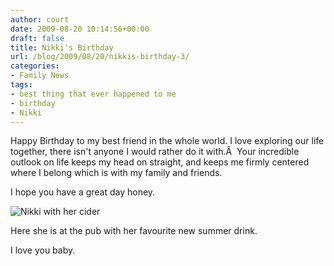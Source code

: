 ```yaml
---
author: court
date: 2009-08-20 10:14:56+00:00
draft: false
title: Nikki's Birthday
url: /blog/2009/08/20/nikkis-birthday-3/
categories:
- Family News
tags:
- best thing that ever happened to me
- birthday
- Nikki
---
```


Happy Birthday to my best friend in the whole world. I love exploring our life together, there isn't anyone I would rather do it with.Â  Your incredible outlook on life keeps my head on straight, and keeps me firmly centered where I belong which is with my family and friends.

I hope you have a great day honey.

![Nikki with her cider](http://www.vallentyne.com/blog/wp-content/uploads/2009/08/p_640_480_BE511252-D566-4698-92FC-EC64428F0605.jpeg)


Here she is at the pub with her favourite new summer drink.

I love you baby.
